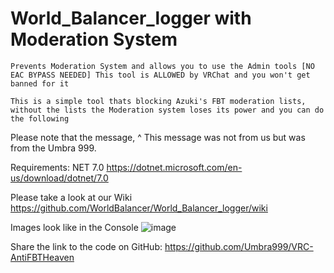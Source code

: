 # World_Balancer_logger with Moderation System

```
Prevents Moderation System and allows you to use the Admin tools [NO EAC BYPASS NEEDED] This tool is ALLOWED by VRChat and you won't get banned for it

This is a simple tool thats blocking Azuki's FBT moderation lists, without the lists the Moderation system loses its power and you can do the following
```
Please note that the message, ^ This message was not from us but was from the Umbra 999.

Requirements: NET 7.0 https://dotnet.microsoft.com/en-us/download/dotnet/7.0

Please take a look at our Wiki https://github.com/WorldBalancer/World_Balancer_logger/wiki

Images look like in the Console
![image](https://github.com/RatingGull27/World_Balancer_logger/assets/45981158/0054135f-488f-4ac1-9739-f86bec781277)

Share the link to the code on GitHub: https://github.com/Umbra999/VRC-AntiFBTHeaven
